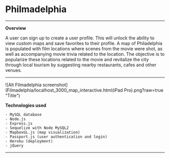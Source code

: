 # Philmadelphia


---

**Overview**

A user can sign up to create a user profile.  This will unlock the ability to view custom maps and save favorites to their profile.  A map of Philadelphia is populated with film locations where scenes from the movie were shot, as well as accompanying movie trivia related to the location. The objective is to popularize these locations related to the movie and revitalize the city through local tourism by suggesting nearby restaurants, cafes and other venues. 

---


   ![Alt Filmadelphia screenshot](Filmadelphia/localhost_3000_map_interactive.html(iPad Pro).png?raw=true "Title") 
      

**Technologies used**
```
- MySQL database
- Node.js
- Express.js
- Sequelize with Node MySQL2
- MapboxGL.js (map visualization)
- Passport.js (user authentication and login)
- Heroku (deployment)
- jQuery
```

---
